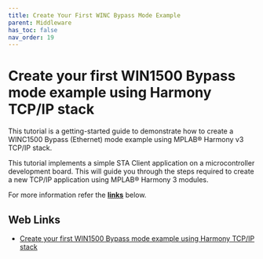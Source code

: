 ```yaml
---
title: Create Your First WINC Bypass Mode Example
parent: Middleware
has_toc: false
nav_order: 19
---
```


# Create your first WIN1500 Bypass mode example using Harmony TCP/IP stack

This tutorial is a getting-started guide to demonstrate how to create a WINC1500 Bypass (Ethernet) mode example using MPLAB® Harmony v3 TCP/IP stack.

This tutorial implements a simple STA Client application on a microcontroller development board. This will guide you through the steps required to create a new TCP/IP application using MPLAB® Harmony 3 modules.

For more information refer the **[links](#Web-Links)** below.

## <a id="Web-Links"> </a> 
## Web Links

- [Create your first WIN1500 Bypass mode example using Harmony TCP/IP stack](https://github.com/Microchip-MPLAB-Harmony/wireless/wiki/Create-your-first-winc-bypass-application)